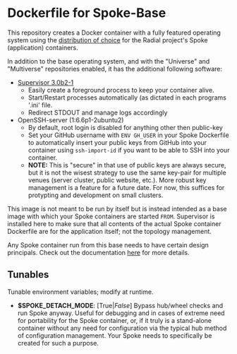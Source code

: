 # Dockerfile for Spoke-Base

This repository creates a Docker container with a fully featured operating
system using the [distribution of choice](https://github.com/radial/core-distro)
for the Radial project's Spoke (application) containers.

In addition to the base operating system, and with the "Universe" and
"Multiverse" repositories enabled, it has the additional following software:

* [Supervisor 3.0b2-1](http://supervisord.org)
    * Easily create a foreground process to keep your container alive.
    * Start/Restart processes automatically (as dictated in each programs '.ini'
      file.
    * Redirect STDOUT and manage logs accordingly
* OpenSSH-server (1:6.6p1-2ubuntu2)
    * By default, root login is disabled for anything other then public-key
    * Set your GitHub username with `ENV GH_USER` in your Spoke Dockerfile to
      automatically insert your public keys from GitHub into your container
      using `ssh-import-id` if you want to be able to SSH into your container.
    * **NOTE:** This is "secure" in that use of public keys are always secure,
      but it is not the wisest strategy to use the same key-pair for multiple
      venues (server cluster, public website, etc.). More robust key management
      is a feature for a future date. For now, this suffices for protypting and
      development on small clusters.

This image is not meant to be run by itself but is instead intended as a base
image with which your Spoke containers are started `FROM`. Supervisor is
installed here to make sure that all contents of the actual Spoke container
Dockerfile are for the application itself; not the topology management.

Any Spoke container run from this base needs to have certain design principals.
Check out the documentation [here](https://github.com/radial/docs) for more
details.

## Tunables

Tunable environment variables; modify at runtime.

  - **$SPOKE_DETACH_MODE**: [True|_False_] Bypass hub/wheel checks and run Spoke
    anyway. Useful for debugging and in cases of extreme need for portability
    for the Spoke container, or, if it truly is a stand-alone container without
    any need for configuration via the typical hub method of configuration
    management. Your Spoke needs to specifically be created for such a purpose.
